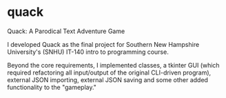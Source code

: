 # quack
Quack: A Parodical Text Adventure Game

I developed Quack as the final project for Southern New Hampshire University's (SNHU) IT-140 intro to programming course.

Beyond the core requirements, I implemented classes, a tkinter GUI (which required refactoring all input/output of the original CLI-driven program), external JSON importing, external JSON saving and some other added functionality to the "gameplay."
